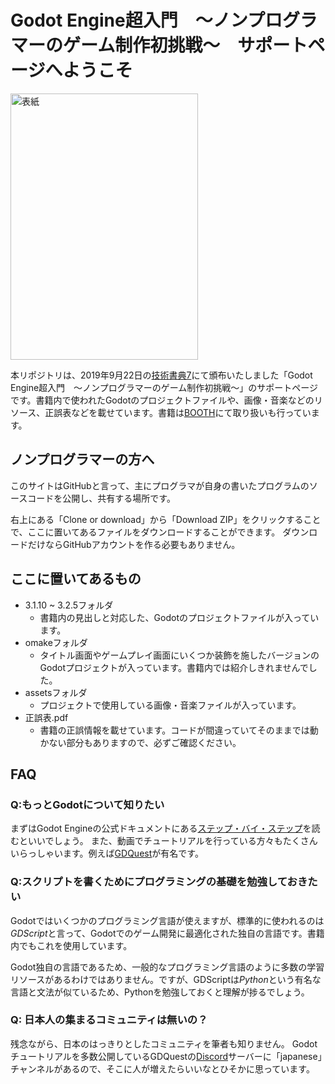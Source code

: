 # Godot Engine超入門　～ノンプログラマーのゲーム制作初挑戦～　サポートページへようこそ

<img src="https://user-images.githubusercontent.com/1947605/65373050-f38e7600-dcb2-11e9-8399-ea47fa96c089.png" alt="表紙" width="300" height="426">

本リポジトリは、2019年9月22日の[技術書典7](https://techbookfest.org/event/tbf07)にて頒布いたしました「Godot Engine超入門　～ノンプログラマーのゲーム制作初挑戦～」のサポートページです。書籍内で使われたGodotのプロジェクトファイルや、画像・音楽などのリソース、正誤表などを載せています。書籍は[BOOTH](https://labyrinth-egg.booth.pm/)にて取り扱いも行っています。

## ノンプログラマーの方へ

このサイトはGitHubと言って、主にプログラマが自身の書いたプログラムのソースコードを公開し、共有する場所です。

右上にある「Clone or download」から「Download ZIP」をクリックすることで、ここに置いてあるファイルをダウンロードすることができます。
ダウンロードだけならGitHubアカウントを作る必要もありません。

## ここに置いてあるもの

* 3.1.10 ~ 3.2.5フォルダ
  * 書籍内の見出しと対応した、Godotのプロジェクトファイルが入っています。
* omakeフォルダ
  * タイトル画面やゲームプレイ画面にいくつか装飾を施したバージョンのGodotプロジェクトが入っています。書籍内では紹介しきれませんでした。
* assetsフォルダ
  * プロジェクトで使用している画像・音楽ファイルが入っています。
* 正誤表.pdf
  * 書籍の正誤情報を載せています。コードが間違っていてそのままでは動かない部分もありますので、必ずご確認ください。

## FAQ

### Q:もっとGodotについて知りたい

まずはGodot Engineの公式ドキュメントにある[ステップ・バイ・ステップ](https://docs.godotengine.org/ja/latest/getting_started/step_by_step/index.html)を読むといいでしょう。
また、動画でチュートリアルを行っている方々もたくさんいらっしゃいます。例えば[GDQuest](https://www.gdquest.com/)が有名です。

### Q:スクリプトを書くためにプログラミングの基礎を勉強しておきたい

Godotではいくつかのプログラミング言語が使えますが、標準的に使われるのは*GDScript*と言って、Godotでのゲーム開発に最適化された独自の言語です。書籍内でもこれを使用しています。

Godot独自の言語であるため、一般的なプログラミング言語のように多数の学習リソースがあるわけではありません。ですが、GDScriptは*Python*という有名な言語と文法が似ているため、Pythonを勉強しておくと理解が捗るでしょう。

### Q: 日本人の集まるコミュニティは無いの？

残念ながら、日本のはっきりとしたコミュニティを筆者も知りません。
Godotチュートリアルを多数公開しているGDQuestの[Discord](https://discord.gg/KVaCsSP)サーバーに「japanese」チャンネルがあるので、そこに人が増えたらいいなとひそかに思っています。
